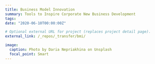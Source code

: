 ```yaml
---
title: Business Model Innovation
summary: Tools to Inspire Corporate New Business Development
tags:
date: "2020-06-10T00:00:00Z"

# Optional external URL for project (replaces project detail page).
external_link: /_repos/_transfer/bmi/

image:
  caption: Photo by Daria Nepriakhina on Unsplash
  focal_point: Smart
---
```

